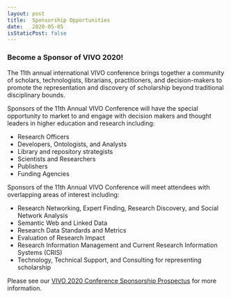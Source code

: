 ```yaml
---
layout: post
title:  Sponsorship Opportunities
date:   2020-05-05
isStaticPost: false
---
```


### Become a Sponsor of VIVO 2020!

The 11th annual international VIVO conference brings together a community of scholars, technologists, librarians, practitioners, and decision-makers to promote the representation and discovery of scholarship beyond traditional disciplinary bounds.

Sponsors of the 11th Annual VIVO Conference will have the special opportunity to market to and engage with decision makers and thought leaders in higher education and research including:

* Research Officers
* Developers, Ontologists, and Analysts
* Library and repository strategists
* Scientists and Researchers
* Publishers
* Funding Agencies

Sponsors of the 11th Annual VIVO Conference will meet attendees with overlapping areas of interest including:

* Research Networking, Expert Finding, Research Discovery, and Social Network Analysis
* Semantic Web and Linked Data
* Research Data Standards and Metrics
* Evaluation of Research Impact
* Research Information Management and Current Research Information Systems (CRIS)
* Technology, Technical Support, and Consulting for representing scholarship

Please see our [VIVO 2020 Conference Sponsorship Prospectus](/vivo2020/assets/VIVO2020-sponsorship-prospectus.pdf) for more information.

